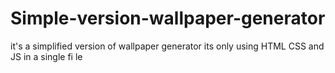 # Simple-version-wallpaper-generator

it's a simplified version of wallpaper generator its only using HTML CSS and JS in a single fi
le

